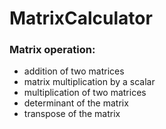 # MatrixCalculator

### Matrix operation:
* addition of two matrices
* matrix multiplication by a scalar
* multiplication of two matrices
* determinant of the matrix
* transpose of the matrix
